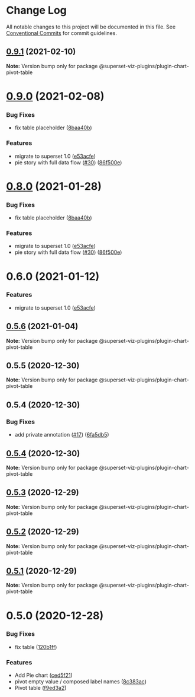 # Change Log

All notable changes to this project will be documented in this file.
See [Conventional Commits](https://conventionalcommits.org) for commit guidelines.

## [0.9.1](https://github.com/nielsen-oss/superset-viz-plugins/compare/@superset-viz-plugins/plugin-chart-pivot-table@0.7.1...@superset-viz-plugins/plugin-chart-pivot-table@0.9.1) (2021-02-10)

**Note:** Version bump only for package @superset-viz-plugins/plugin-chart-pivot-table





# [0.9.0](https://github.com/nielsen-oss/superset-viz-plugins/compare/@superset-viz-plugins/plugin-chart-pivot-table@0.8.0...@superset-viz-plugins/plugin-chart-pivot-table@0.9.0) (2021-02-08)


### Bug Fixes

* fix table placeholder ([8baa40b](https://github.com/nielsen-oss/superset-viz-plugins/commit/8baa40bd3a8841866124ba1c6813bdbfb8b5608c))


### Features

* migrate to superset 1.0 ([e53acfe](https://github.com/nielsen-oss/superset-viz-plugins/commit/e53acfed93ee1f39fcd8a63b065b284ab513b692))
* pie story with full data flow ([#30](https://github.com/nielsen-oss/superset-viz-plugins/issues/30)) ([86f500e](https://github.com/nielsen-oss/superset-viz-plugins/commit/86f500ee3b59c90c564ca9a5eb6a5266eb10bbcb))





# [0.8.0](https://github.com/nielsen-oss/superset-viz-plugins/compare/@superset-viz-plugins/plugin-chart-pivot-table@0.7.1...@superset-viz-plugins/plugin-chart-pivot-table@0.8.0) (2021-01-28)


### Bug Fixes

* fix table placeholder ([8baa40b](https://github.com/nielsen-oss/superset-viz-plugins/commit/8baa40bd3a8841866124ba1c6813bdbfb8b5608c))


### Features

* migrate to superset 1.0 ([e53acfe](https://github.com/nielsen-oss/superset-viz-plugins/commit/e53acfed93ee1f39fcd8a63b065b284ab513b692))
* pie story with full data flow ([#30](https://github.com/nielsen-oss/superset-viz-plugins/issues/30)) ([86f500e](https://github.com/nielsen-oss/superset-viz-plugins/commit/86f500ee3b59c90c564ca9a5eb6a5266eb10bbcb))





# 0.6.0 (2021-01-12)


### Features

* migrate to superset 1.0 ([e53acfe](https://github.com/nielsen-oss/superset-viz-plugins/commit/e53acfed93ee1f39fcd8a63b065b284ab513b692))





## [0.5.6](https://github.com/nielsen-oss/superset-viz-plugins/compare/@superset-viz-plugins/plugin-chart-pivot-table@0.5.5...@superset-viz-plugins/plugin-chart-pivot-table@0.5.6) (2021-01-04)

**Note:** Version bump only for package @superset-viz-plugins/plugin-chart-pivot-table





## 0.5.5 (2020-12-30)

**Note:** Version bump only for package @superset-viz-plugins/plugin-chart-pivot-table





## 0.5.4 (2020-12-30)


### Bug Fixes

* add private annotation ([#17](https://github.com/nielsen-oss/superset-viz-plugins/issues/17)) ([6fa5db5](https://github.com/nielsen-oss/superset-viz-plugins/commit/6fa5db5cff10792d6f14eb82f30067c8dc3e2c71))





## [0.5.4](https://github.com/nielsen-oss/superset-viz-plugins/compare/@superset-viz-plugins/plugin-chart-pivot-table@0.5.3...@superset-viz-plugins/plugin-chart-pivot-table@0.5.4) (2020-12-30)

**Note:** Version bump only for package @superset-viz-plugins/plugin-chart-pivot-table





## [0.5.3](https://github.com/nielsen-oss/superset-viz-plugins/compare/@superset-viz-plugins/plugin-chart-pivot-table@0.5.2...@superset-viz-plugins/plugin-chart-pivot-table@0.5.3) (2020-12-29)

**Note:** Version bump only for package @superset-viz-plugins/plugin-chart-pivot-table





## [0.5.2](https://github.com/nielsen-oss/superset-viz-plugins/compare/@superset-viz-plugins/plugin-chart-pivot-table@0.5.1...@superset-viz-plugins/plugin-chart-pivot-table@0.5.2) (2020-12-29)

**Note:** Version bump only for package @superset-viz-plugins/plugin-chart-pivot-table





## [0.5.1](https://github.com/nielsen-oss/superset-viz-plugins/compare/@superset-viz-plugins/plugin-chart-pivot-table@0.5.0...@superset-viz-plugins/plugin-chart-pivot-table@0.5.1) (2020-12-29)

**Note:** Version bump only for package @superset-viz-plugins/plugin-chart-pivot-table





# 0.5.0 (2020-12-28)


### Bug Fixes

* fix table ([120b1ff](https://github.com/nielsen-oss/superset-viz-plugins/commit/120b1ffc83897eddcdad5a051deabedff1f8aff2))


### Features

* Add Pie chart ([ced5f21](https://github.com/nielsen-oss/superset-viz-plugins/commit/ced5f2185ddfec2003d0b88b42c075beea0f0cb2))
* pivot empty value / composed label names ([8c383ac](https://github.com/nielsen-oss/superset-viz-plugins/commit/8c383ac4305eabf1b6c71961e55717e980a208da))
* Pivot table ([f9ed3a2](https://github.com/nielsen-oss/superset-viz-plugins/commit/f9ed3a29eeff8e173e5f708e2278212651b11fbf))
